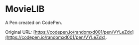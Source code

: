 # MovieLIB

A Pen created on CodePen.

Original URL: [https://codepen.io/randomxd001/pen/VYLeZdx](https://codepen.io/randomxd001/pen/VYLeZdx).

